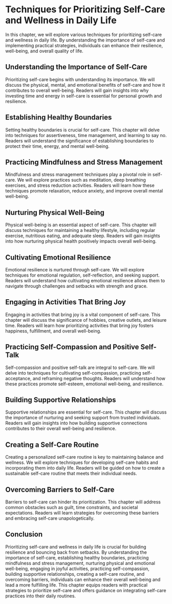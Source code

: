 Techniques for Prioritizing Self-Care and Wellness in Daily Life
=========================================================================

In this chapter, we will explore various techniques for prioritizing self-care and wellness in daily life. By understanding the importance of self-care and implementing practical strategies, individuals can enhance their resilience, well-being, and overall quality of life.

**Understanding the Importance of Self-Care**
---------------------------------------------

Prioritizing self-care begins with understanding its importance. We will discuss the physical, mental, and emotional benefits of self-care and how it contributes to overall well-being. Readers will gain insights into why investing time and energy in self-care is essential for personal growth and resilience.

**Establishing Healthy Boundaries**
-----------------------------------

Setting healthy boundaries is crucial for self-care. This chapter will delve into techniques for assertiveness, time management, and learning to say no. Readers will understand the significance of establishing boundaries to protect their time, energy, and mental well-being.

**Practicing Mindfulness and Stress Management**
------------------------------------------------

Mindfulness and stress management techniques play a pivotal role in self-care. We will explore practices such as meditation, deep breathing exercises, and stress reduction activities. Readers will learn how these techniques promote relaxation, reduce anxiety, and improve overall mental well-being.

**Nurturing Physical Well-Being**
---------------------------------

Physical well-being is an essential aspect of self-care. This chapter will discuss techniques for maintaining a healthy lifestyle, including regular exercise, nutritious eating, and adequate sleep. Readers will gain insights into how nurturing physical health positively impacts overall well-being.

**Cultivating Emotional Resilience**
------------------------------------

Emotional resilience is nurtured through self-care. We will explore techniques for emotional regulation, self-reflection, and seeking support. Readers will understand how cultivating emotional resilience allows them to navigate through challenges and setbacks with strength and grace.

**Engaging in Activities That Bring Joy**
-----------------------------------------

Engaging in activities that bring joy is a vital component of self-care. This chapter will discuss the significance of hobbies, creative outlets, and leisure time. Readers will learn how prioritizing activities that bring joy fosters happiness, fulfillment, and overall well-being.

**Practicing Self-Compassion and Positive Self-Talk**
-----------------------------------------------------

Self-compassion and positive self-talk are integral to self-care. We will delve into techniques for cultivating self-compassion, practicing self-acceptance, and reframing negative thoughts. Readers will understand how these practices promote self-esteem, emotional well-being, and resilience.

**Building Supportive Relationships**
-------------------------------------

Supportive relationships are essential for self-care. This chapter will discuss the importance of nurturing and seeking support from trusted individuals. Readers will gain insights into how building supportive connections contributes to their overall well-being and resilience.

**Creating a Self-Care Routine**
--------------------------------

Creating a personalized self-care routine is key to maintaining balance and wellness. We will explore techniques for developing self-care habits and incorporating them into daily life. Readers will be guided on how to create a sustainable self-care routine that meets their individual needs.

**Overcoming Barriers to Self-Care**
------------------------------------

Barriers to self-care can hinder its prioritization. This chapter will address common obstacles such as guilt, time constraints, and societal expectations. Readers will learn strategies for overcoming these barriers and embracing self-care unapologetically.

**Conclusion**
--------------

Prioritizing self-care and wellness in daily life is crucial for building resilience and bouncing back from setbacks. By understanding the importance of self-care, establishing healthy boundaries, practicing mindfulness and stress management, nurturing physical and emotional well-being, engaging in joyful activities, practicing self-compassion, building supportive relationships, creating a self-care routine, and overcoming barriers, individuals can enhance their overall well-being and lead a more fulfilling life. This chapter equips readers with practical strategies to prioritize self-care and offers guidance on integrating self-care practices into their daily routines.
